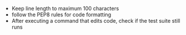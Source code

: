 - Keep line length to maximum 100 characters
- follow the PEP8 rules for code formatting
- After executing a command that edits code, check if the test suite still runs